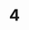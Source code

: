---
layout: painting
title: 4
image: /images/paintings/paper/JRB Web 42-min.jpg
dimensions: 840mm x 580mm
media: Paper
group: Paper
---